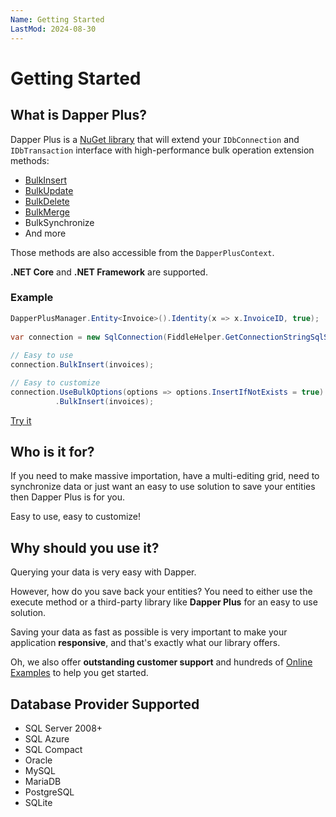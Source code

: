 ```yaml
---
Name: Getting Started
LastMod: 2024-08-30
---
```


# Getting Started

## What is Dapper Plus?

Dapper Plus is a <a href="https://www.nuget.org/packages/Z.Dapper.Plus/">NuGet library</a> that will extend your `IDbConnection` and `IDbTransaction` interface with high-performance bulk operation extension methods:
- [BulkInsert](/bulk-insert)
- [BulkUpdate](/bulk-update)
- [BulkDelete](/bulk-delete)
- [BulkMerge](/bulk-merge)
- BulkSynchronize
- And more

Those methods are also accessible from the `DapperPlusContext`.

**.NET Core** and **.NET Framework** are supported.

### Example

```csharp
DapperPlusManager.Entity<Invoice>().Identity(x => x.InvoiceID, true);
		
var connection = new SqlConnection(FiddleHelper.GetConnectionStringSqlServer());
		
// Easy to use
connection.BulkInsert(invoices);

// Easy to customize
connection.UseBulkOptions(options => options.InsertIfNotExists = true)
          .BulkInsert(invoices);
```

[Try it](https://dotnetfiddle.net/nI4D4E)


## Who is it for?

If you need to make massive importation, have a multi-editing grid, need to synchronize data or just want an easy to use solution to save your entities then Dapper Plus is for you.

Easy to use, easy to customize!

## Why should you use it?

Querying your data is very easy with Dapper.

However, how do you save back your entities? You need to either use the execute method or a third-party library like **Dapper Plus** for an easy to use solution.

Saving your data as fast as possible is very important to make your application **responsive**, and that's exactly what our library offers.

Oh, we also offer **outstanding customer support** and hundreds of [Online Examples](/online-examples) to help you get started.

## Database Provider Supported

- SQL Server 2008+
- SQL Azure
- SQL Compact
- Oracle
- MySQL
- MariaDB
- PostgreSQL
- SQLite
